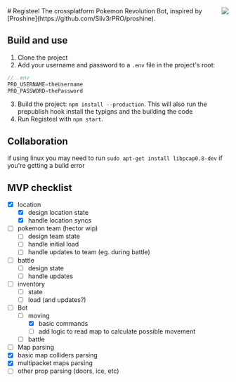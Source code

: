 <img src="http://cdn.bulbagarden.net/upload/thumb/2/22/379Registeel.png/250px-379Registeel.png" align="right" />
# Registeel
The crossplatform Pokemon Revolution Bot, inspired by [Proshine](https://github.com/Silv3rPRO/proshine).

## Build and use

1. Clone the project
2. Add your username and password to a `.env` file in the project's root:

```javascript
// .env
PRO_USERNAME=theUsername
PRO_PASSWORD=thePassword
```

3. Build the project: `npm install --production`. This will also run the prepublish hook install the typigns and the building the code
4. Run Registeel with `npm start`.

## Collaboration
if using linux you may need to run `sudo apt-get install libpcap0.8-dev` if you're getting a build error

## MVP checklist

- [x] location
  - [x] design location state 
  - [x] handle location syncs
- [ ] pokemon team (hector wip)
  - [ ] design team state 
  - [ ] handle initial load 
  - [ ] handle updates to team (eg. during battle)
- [ ] battle  
  - [ ] design state 
  - [ ] handle updates
- [ ] inventory 
  - [ ] state 
  - [ ] load (and updates?)
- [ ] Bot
  - [ ] moving
    - [x] basic commands
    - [ ] add logic to read map to calculate possible movement
  - [ ] battle
- [ ] Map parsing
 - [x] basic map colliders parsing
 - [x] multipacket maps parsing
 - [ ] other prop parsing (doors, ice, etc) 
